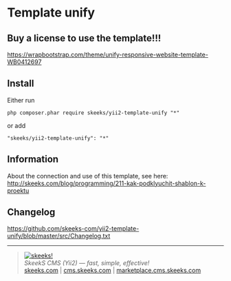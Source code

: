 Template unify
===================================

Buy a license to use the template!!!
-------------------
https://wrapbootstrap.com/theme/unify-responsive-website-template-WB0412697

Install
------------
Either run

```
php composer.phar require skeeks/yii2-template-unify "*"
```

or add

```
"skeeks/yii2-template-unify": "*"
```

Information
-------------------

About the connection and use of this template, see here:
http://skeeks.com/blog/programming/211-kak-podklyuchit-shablon-k-proektu


Changelog
------------------
https://github.com/skeeks-com/yii2-template-unify/blob/master/src/Changelog.txt

___

> [![skeeks!](https://gravatar.com/userimage/74431132/13d04d83218593564422770b616e5622.jpg)](http://skeeks.com)  
<i>SkeekS CMS (Yii2) — fast, simple, effective!</i>  
[skeeks.com](http://skeeks.com) | [cms.skeeks.com](http://cms.skeeks.com) | [marketplace.cms.skeeks.com](http://marketplace.cms.skeeks.com)


